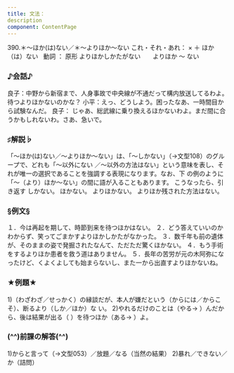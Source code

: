 ```yaml
---
title: 文法：
description
component: ContentPage
---
```



390.＊～ほか(は)ない／＊～よりほか～ない
これ・それ・あれ： × ＋ ほか（は）ない  
動詞 ： 原形 よりほかしかたがない
      よりほか ～ ない
### ♪会話♪
良子：中野から新宿まで、人身事故で中央線が不通だって構内放送してるわよ。待つよりほかないのかな？ 小平：えっ、どうしよう。困ったなあ、一時間目から試験なんだ。
良子： じゃあ、総武線に乗り換えるほかないわよ。まだ間に合うかもしれないわ。さあ、急いで。
### ♯解説♭
「～ほか(は)ない／～よりほか～ない」は、「～しかない」（→文型108）のグループで、どれも「～以外にない
／～以外の方法はない」という意味を表し、それが唯一の選択であることを強調する表現になります。なお、下 の例のように「～（より）ほか～ない」の間に語が入ることもあります。
こうなったら、引き返す しかない。 ほかない。 よりほかない。
よりほか残された方法はない。
### §例文§
１．今は再起を期して、時節到来を待つほかはない。
２．どう答えていいのかわからず、笑ってごまかすよりほかしかたがなかった。
３．数千年も前の遺体が、そのままの姿で発掘されたなんて、ただただ驚くほかない。
４．もう手術をするよりほか患者を救う道はありません。
５．長年の苦労が元の木阿弥になったけど、くよくよしても始まらないし、また一から出直すよりほかないね。
### ★例題★
1)（わざわざ／せっかく）の縁談だが、本人が嫌だという（からには／からこそ）、断るより（しか／ほか）な
い。
2)やれるだけのことは（やる→ ）んだから、後は結果が出る（ ）を待つほか（ある→ ）よ。
### (^^)前課の解答(^^)
1)からと言って（→文型053）／放題／なる（当然の結果）
2)暴れ／できない／か（詰問）
